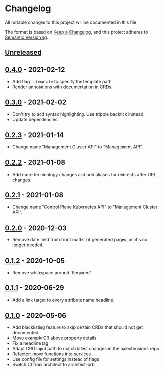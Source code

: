 # Changelog

All notable changes to this project will be documented in this file.

The format is based on [Keep a Changelog](https://keepachangelog.com/en/1.0.0/),
and this project adheres to [Semantic Versioning](https://semver.org/spec/v2.0.0.html).

## [Unreleased]

## [0.4.0] - 2021-02-12

- Add flag `--template` to specify the template path
- Render annotations with documentation in CRDs.

## [0.3.0] - 2021-02-02

- Don't try to add syntax highlighting. Use tripple backtick instead.
- Update dependencies.

## [0.2.3] - 2021-01-14

- Change name "Management Cluster API" to "Management API".

## [0.2.2] - 2021-01-08

- Add more terminology changes and add aliases for redirects after URL changes.

## [0.2.1] - 2021-01-08

- Change name "Control Plane Kubernetes API" to "Management Cluster API".

## [0.2.0] - 2020-12-03

- Remove date field from front matter of generated pages, as it's no longer needed.

## [0.1.2] - 2020-10-05

- Remove whitespace around 'Required'.

## [0.1.1] - 2020-06-29

- Add a link target to every attribute name headline.

## [0.1.0] - 2020-05-06

- Add blacklisting feature to skip certain CRDs that should not get documented
- Move example CR above property details
- Fix a headline tag
- Adapt CRD input path to match latest changes in the apiextensions repo
- Refactor: move functions into services
- Use config file for settings instead of flags
- Switch CI from architect to architect-orb

[Unreleased]: https://github.com/giantswarm/crd-docs-generator/compare/v0.4.0...HEAD
[0.4.0]: https://github.com/giantswarm/crd-docs-generator/compare/v0.3.0...v0.4.0
[0.3.0]: https://github.com/giantswarm/crd-docs-generator/compare/v0.2.3...v0.3.0
[0.2.3]: https://github.com/giantswarm/crd-docs-generator/compare/v0.2.2...v0.2.3
[0.2.2]: https://github.com/giantswarm/crd-docs-generator/compare/v0.2.1...v0.2.2
[0.2.1]: https://github.com/giantswarm/crd-docs-generator/compare/v0.2.0...v0.2.1
[0.2.0]: https://github.com/giantswarm/crd-docs-generator/compare/v0.1.2...v0.2.0
[0.1.2]: https://github.com/giantswarm/crd-docs-generator/compare/v0.1.1...v0.1.2
[0.1.1]: https://github.com/giantswarm/crd-docs-generator/compare/v0.1.0...v0.1.1
[0.1.0]: https://github.com/giantswarm/crd-docs-generator/releases/tag/v0.1.0
